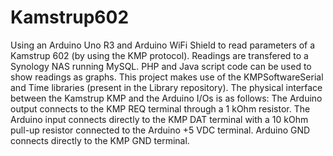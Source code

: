 Kamstrup602
===========

Using an Arduino Uno R3 and Arduino WiFi Shield to read parameters of a Kamstrup 602 (by using the KMP protocol). Readings are transfered to a Synology NAS running MySQL. PHP and Java script code can be used to show readings as graphs.
This project makes use of the KMPSoftwareSerial and Time libraries (present in the Library repository).
The physical interface between the Kamstrup KMP and the Arduino I/Os is as follows: The Arduino output connects to the KMP REQ terminal through a 1 kOhm resistor. The Arduino input connects directly to the KMP DAT terminal with a 10 kOhm pull-up resistor connected to the Arduino +5 VDC terminal. Arduino GND connects directly to the KMP GND terminal.
